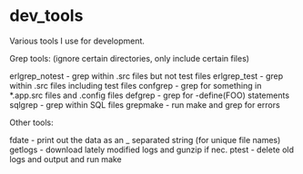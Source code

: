 # dev_tools

Various tools I use for development.

Grep tools:
(ignore certain directories, only include certain files)

erlgrep_notest - grep within .src files but not test files
erlgrep_test   - grep within .src files including test files
confgrep       - grep for something in *.app.src files and .config files
defgrep        - grep for -define(FOO) statements
sqlgrep        - grep within SQL files
grepmake       - run make and grep for errors

Other tools:

fdate          - print out the data as an _ separated string
                 (for unique file names)
getlogs        - download lately modified logs and gunzip if nec.
ptest          - delete old logs and output and run make

